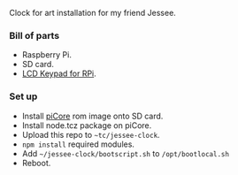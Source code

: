 Clock for art installation for my friend Jessee.

### Bill of parts

 * Raspberry Pi.
 * SD card.
 * [LCD Keypad for RPi](https://www.aliexpress.com/item/I2C-IIC-16x2-RGB-LCD-Display-Shield-1602-Blue-Backlight-For-Raspberry-Pi-B-B/32772412372.html).

### Set up

 * Install [piCore](http://www.tinycorelinux.net/ports.html) rom image onto SD card.
 * Install node.tcz package on piCore.
 * Upload this repo to `~tc/jessee-clock`.
 * `npm install` required modules.
 * Add `~/jessee-clock/bootscript.sh` to `/opt/bootlocal.sh`
 * Reboot.

